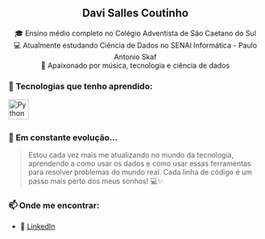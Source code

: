 <h2 align="center">Davi Salles Coutinho</h2>

<p align="center">
  🎓 Ensino médio completo no Colégio Adventista de São Caetano do Sul <br/>
  💻 Atualmente estudando Ciência de Dados no SENAI Informática - Paulo Antonio Skaf<br/>
  🚀 Apaixonado por música, tecnologia e ciência de dados <br/>
</p>



### 🚀 Tecnologias que tenho aprendido:

<p align="left">
  <img src="https://cdn.jsdelivr.net/gh/devicons/devicon/icons/python/python-original.svg" title="Python" alt="Python" width="40" height="40"/>&nbsp;
</p>



### 🌱 Em constante evolução...

> Estou cada vez mais me atualizando no mundo da tecnologia, aprendendo a como usar os dados e como usar essas ferramentas para resolver problemas do mundo real. Cada linha de código é um passo mais perto dos meus sonhos! 💻✨



### 📫 Onde me encontrar:

- 💼 [LinkedIn](https://www.linkedin.com/in/davisalles/)
